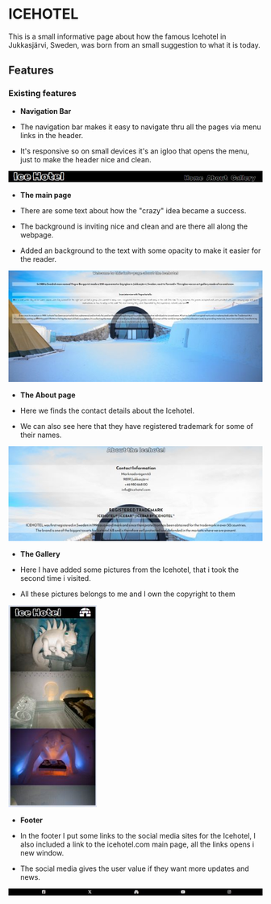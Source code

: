# ICEHOTEL

This is a small informative page about how the famous Icehotel in Jukkasjärvi, Sweden, was born from an small suggestion to what it is today.

## Features

### Existing features

- __Navigation Bar__

- The navigation bar makes it easy to navigate thru all the pages via menu links in the header.
- It's responsive so on small devices it's an igloo that opens the menu, just to make the header nice and clean.


![Header](https://github.com/Piva84/Ice-hotel/blob/main/media%20for%20README.md/Header.jpg)

- __The main page__

- There are some text about how the "crazy" idea became a success.
- The background is inviting nice and clean and are there all along the webpage.
- Added an background to the text with some opacity to make it easier for the reader.

![Mainpage](https://github.com/Piva84/Ice-hotel/blob/main/media%20for%20README.md/main-page.jpg)


- __The About page__

- Here we finds the contact details about the Icehotel.
- We can also see here that they have registered trademark for some of their names.

![About](https://github.com/Piva84/Ice-hotel/blob/main/media%20for%20README.md/about.jpg)

- __The Gallery__

- Here I have added some pictures from the Icehotel, that i took the second time i visited.
- All these pictures belongs to me and I own the copyright to them

![Gallery](https://github.com/Piva84/Ice-hotel/blob/main/media%20for%20README.md/gallery.jpg)

- __Footer__

- In the footer I put some links to the social media sites for the Icehotel, I also included a link to the icehotel.com main page, all the links opens i new window.
- The social media gives the user value if they want more updates and news.

![Footer](https://github.com/Piva84/Ice-hotel/blob/main/media%20for%20README.md/footer.jpg)

